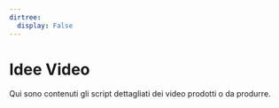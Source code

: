 ```yaml
---
dirtree:
  display: False
---
```


# Idee Video

Qui sono contenuti gli script dettagliati dei video prodotti o da produrre.
